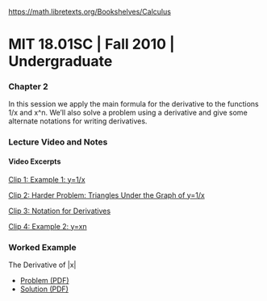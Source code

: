
https://math.libretexts.org/Bookshelves/Calculus


# MIT 18.01SC | Fall 2010 | Undergraduate

### Chapter 2

In this session we apply the main formula for the derivative to the functions 1/x and x^n. We’ll also solve a problem using a derivative and give some alternate notations for writing derivatives.

### Lecture Video and Notes

#### Video Excerpts

[Clip 1: Example 1: y=1/x](https://ocw.mit.edu/courses/18-01sc-single-variable-calculus-fall-2010/resources/clip-1-example-1-y-1-x/)

[Clip 2: Harder Problem: Triangles Under the Graph of y=1/x](https://ocw.mit.edu/courses/18-01sc-single-variable-calculus-fall-2010/resources/clip-2-harder-problem-triangles-under-the-graph-of-y-1-x/)

[Clip 3: Notation for Derivatives](https://ocw.mit.edu/courses/18-01sc-single-variable-calculus-fall-2010/resources/clip-3-notation-for-derivatives/)

[Clip 4: Example 2: y=xn](https://ocw.mit.edu/courses/18-01sc-single-variable-calculus-fall-2010/resources/clip-4-example-2-y-xn/)

### Worked Example

The Derivative of |x|

- [Problem (PDF)](https://ocw.mit.edu/courses/18-01sc-single-variable-calculus-fall-2010/resources/mit18_01scf10_ex02prb/)
- [Solution (PDF)](https://ocw.mit.edu/courses/18-01sc-single-variable-calculus-fall-2010/resources/mit18_01scf10_ex02sol/)
